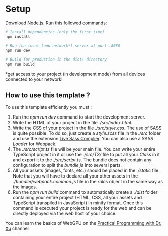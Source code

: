 # Setup
Download [Node.js](https://nodejs.org/en/download/).
Run this followed commands:

``` bash
# Install dependencies (only the first time)
npm install

# Run the local (and network*) server at port :8080
npm run dev

# Build for production in the dist/ directory
npm run build
```
*get access to your project (in development mode) from all devices connected to your network!

## How to use this template ?

<p class="text-left">To use this template efficiently you must : </p>

1. Run the _npm run dev_ command to start the development server.
2. Write the HTML of your project in the file _./src/index.html_.
3. Write the CSS of your project in the file _./src/style.css_. The use of SASS is quite possible. To do so, just create a _style.scss_ file in the _./src_ folder and use the extension [Live Sass Complier](https://marketplace.visualstudio.com/items?itemName=ritwickdey.live-sass). You can also use a _SASS Loader_ for Webpack.
4. The _./src/script.ts_ file will be your main file. You can write your entire TypeScript project in it or use the _./src/TS/_ file to put all your _Class_ in it and export it to the _./src/script.ts_. The bundle does not contain any configuration to split the _bundle.js_ into several parts.
5. All your assets (images, fonts, etc.) should be placed in the _./static_ file. Note that you will have to declare all your other assets in the _./bundler/webpack.common.js_ file in the _rules_ object in the same way as the images.
6. Run the _npm run build_ command to automatically create a _./dist_ folder containing your entire project (HTML, CSS, all your assets and TypeScript transpiled in JavaScript) in minify format. Once this command is executed your project is ready for the web and can be directly deployed via the web host of your choice.

You can learn the basics of WebGPU on the [Practical Programming with Dr. Xu](https://www.youtube.com/watch?v=QWh968pmsbg&list=PL_UrKDEhALdKh0118flOjuAnVIGKFUJXN&index=2) channel